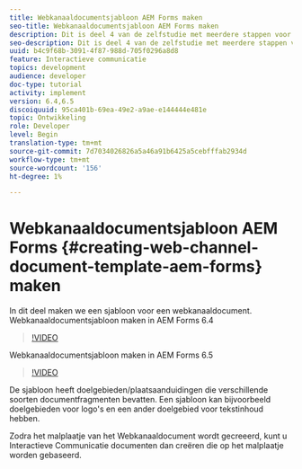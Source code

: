 ```yaml
---
title: Webkanaaldocumentsjabloon AEM Forms maken
seo-title: Webkanaaldocumentsjabloon AEM Forms maken
description: Dit is deel 4 van de zelfstudie met meerdere stappen voor het maken van uw eerste interactieve communicatiedocument. In dit deel maken we een sjabloon voor een webkanaaldocument.
seo-description: Dit is deel 4 van de zelfstudie met meerdere stappen voor het maken van uw eerste interactieve communicatiedocument. In dit deel maken we een sjabloon voor een webkanaaldocument.
uuid: b4c9f68b-3091-4f87-988d-705f0296a8d8
feature: Interactieve communicatie
topics: development
audience: developer
doc-type: tutorial
activity: implement
version: 6.4,6.5
discoiquuid: 95ca401b-69ea-49e2-a9ae-e144444e481e
topic: Ontwikkeling
role: Developer
level: Begin
translation-type: tm+mt
source-git-commit: 7d7034026826a5a46a91b6425a5cebfffab2934d
workflow-type: tm+mt
source-wordcount: '156'
ht-degree: 1%

---
```



# Webkanaaldocumentsjabloon AEM Forms {#creating-web-channel-document-template-aem-forms} maken

In dit deel maken we een sjabloon voor een webkanaaldocument.
Webkanaaldocumentsjabloon maken in AEM Forms 6.4
>[!VIDEO](https://video.tv.adobe.com/v/22342?quality=9&learn=on)

Webkanaaldocumentsjabloon maken in AEM Forms 6.5
>[!VIDEO](https://video.tv.adobe.com/v/27807?quality=9&learn=on)

De sjabloon heeft doelgebieden/plaatsaanduidingen die verschillende soorten documentfragmenten bevatten. Een sjabloon kan bijvoorbeeld doelgebieden voor logo&#39;s en een ander doelgebied voor tekstinhoud hebben.

Zodra het malplaatje van het Webkanaaldocument wordt gecreeerd, kunt u Interactieve Communicatie documenten dan creëren die op het malplaatje worden gebaseerd.
